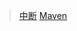 
> [中断](https://mp.weixin.qq.com/s/c9kfirfsdD6pWuiizC5E6g)
> [Maven](https://mp.weixin.qq.com/s?__biz=MzA5MTkxMDQ4MQ%3D%3D&chksm=88621c55bf159543a6841eb34bc0d89d25b40946b3e0a9f1bf679591e1c447a45c74582a5ff0&idx=1&lang=zh_CN&mid=2648933483&scene=21&sn=b925f4c9fafa4528d07e8768a8310823&token=272569675#wechat_redirect)

